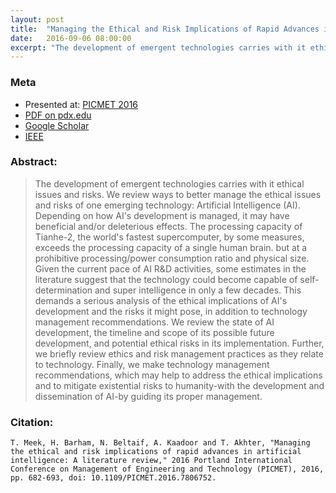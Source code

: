 ```yaml
---
layout: post
title:  "Managing the Ethical and Risk Implications of Rapid Advances in AI"
date:   2016-09-06 08:00:00
excerpt: "The development of emergent technologies carries with it ethical issues and risks. We review ways to better manage the ethical issues and risks of one emerging technology: Artificial Intelligence (AI). Depending on how AI’s development is managed, it may have beneficial and/or deleterious effects.  The processing capacity of Tianhe-2, the world's fastest supercomputer, by some measures, exceeds the processing capacity of a single human brain, but at a prohibitive processing/power consumption ratio and physical size. Given the current pace of AI R&D activities, some estimates in the literature suggest that the technology could become capable of self-determination and super intelligence in only a few decades.  This demands a serious analysis of the ethical implications of AI’s development and the risks it might pose, in addition to technology management recommendations. We review the state of AI development, the timeline and scope of its possible future development, and potential ethical risks in its implementation.  Further, we briefly review ethics and risk management practices as they relate to technology. Finally, we make technology management recommendations, which may help to address the ethical implications and to mitigate existential risks to humanity—with the development and dissemination of AI—by guiding its proper management."
---
```


### Meta
* Presented at: [PICMET 2016](https://www.picmet.org/new/conferences/16/picmet16.pdf#page=75)
* [PDF on pdx.edu](https://pdxscholar.library.pdx.edu/cgi/viewcontent.cgi?article=1113&context=etm_fac)
* [Google Scholar](https://scholar.google.com/citations?view_op=view_citation&hl=en&user=SjEUDYgAAAAJ&citation_for_view=SjEUDYgAAAAJ:8AbLer7MMksC)
* [IEEE](https://ieeexplore.ieee.org/stamp/stamp.jsp?tp=&arnumber=7806752&isnumber=7806508)


### Abstract:
> The development of emergent technologies carries with it ethical issues and risks. We review ways to better manage the ethical issues and risks of one emerging technology: Artificial Intelligence (AI). Depending on how AI's development is managed, it may have beneficial and/or deleterious effects. The processing capacity of Tianhe-2, the world's fastest supercomputer, by some measures, exceeds the processing capacity of a single human brain. but at a prohibitive processing/power consumption ratio and physical size. Given the current pace of AI R&D activities, some estimates in the literature suggest that the technology could become capable of self-determination and super intelligence in only a few decades. This demands a serious analysis of the ethical implications of AI's development and the risks it might pose, in addition to technology management recommendations. We review the state of AI development, the timeline and scope of its possible future development, and potential ethical risks in its implementation. Further, we briefly review ethics and risk management practices as they relate to technology. Finally, we make technology management recommendations, which may help to address the ethical implications and to mitigate existential risks to humanity-with the development and dissemination of AI-by guiding its proper management.


### Citation:
`T. Meek, H. Barham, N. Beltaif, A. Kaadoor and T. Akhter, "Managing the ethical and risk implications of rapid advances in artificial intelligence: A literature review," 2016 Portland International Conference on Management of Engineering and Technology (PICMET), 2016, pp. 682-693, doi: 10.1109/PICMET.2016.7806752.`

